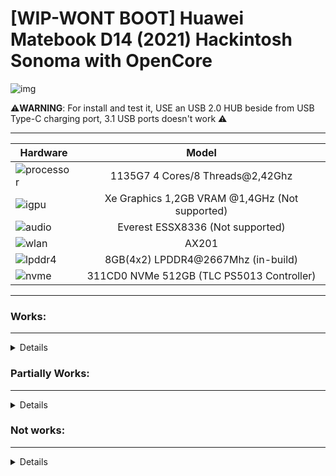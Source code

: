 # [WIP-WONT BOOT] Huawei Matebook D14 (2021) Hackintosh Sonoma with OpenCore

![img](https://i.imgur.com/Eur6M5c.png)

⚠️**WARNING**: For install and test it, USE an USB 2.0 HUB beside from USB Type-C charging port, 3.1 USB ports doesn't work ⚠️

---

Hardware | Model
--- |:--:
![processor](https://i.imgur.com/BzXF1mf.png) | 1135G7 4 Cores/8 Threads@2,42Ghz
![igpu](https://i.imgur.com/HS92HLo.png)| Xe Graphics 1,2GB VRAM @1,4GHz (Not supported)
![audio](https://i.imgur.com/Xpsn2zb.png) | Everest ESSX8336 (Not supported)
![wlan](https://i.imgur.com/9eDLwo9.png) | AX201
![lpddr4](https://i.imgur.com/1VtslzT.png) | 8GB(4x2) LPDDR4@2667Mhz (in-build)
![nvme](https://i.imgur.com/J9Q96yY.png) | 311CD0 NVMe 512GB (TLC PS5013 Controller)
---

### Works:
---
<details>

- Opencore 0.9.3 ✅ (OC starts, but MacOS Sonoma Image won't boot).

- Installer Boot ❌ (IDK for the moment.
NVMe 35 minutes; SSD 45/50 minutes, I guess).

- System Boot ❌ (Not for now).

- Camera ✅ (works perfectly 🙃)

- Battery charging and stats ✅ (It's recognize)

- Screen ✅ (1080x1920)

- Wi-Fi ✅❌ (Maybe with HeliPort)

- VoodooPS2Controller/Keyboard ✅ (Works).
  
- VoodooI2CHID/Touchpad ✅ (Recognize the GXTP7863 sensor weird, works but skips some screen pixels).

 
</details>


### Partially Works:

---
<details>
 
- USB Ports ✅❌ (2.0 and Type-C ports works perfect; 3.1 ports doesn't work for now).
- 
- VoodooPS2Controller ✅❌ (Works, but touchpad is broken, after boot seems work but stops inmediatelly).

- Bluetooth ❌ (Almost any Intel wireless cards with Bluetooth are broken on Ventura/Sonoma).

</details>


### Not works:
---

<details>

- Audio Card ❌ (It's recognized but isn't enabled)

- Microphone ❌ (It's recognized but isn't enabled)

- HDMI ❌ (Doesn't work without 3D Acceleration)

- Screen Backlit ❌ (Doesn't work without 3D Acceleration)

- Fingerprint Scanner ❌ (Don't exist some Goodix kext for MacOS)

</details>

